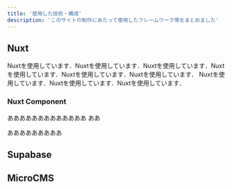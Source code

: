 ```yaml
---
title: '使用した技術・構成'
description: 'このサイトの制作にあたって使用したフレームワーク等をまとめました'
---
```


## Nuxt
Nuxtを使用しています．Nuxtを使用しています．Nuxtを使用しています．Nuxtを使用しています．Nuxtを使用しています．Nuxtを使用しています．
Nuxtを使用しています．Nuxtを使用しています．Nuxtを使用しています．
### Nuxt Component
あああああああああああああ
ああ

あああああああああ
## Supabase

## MicroCMS
